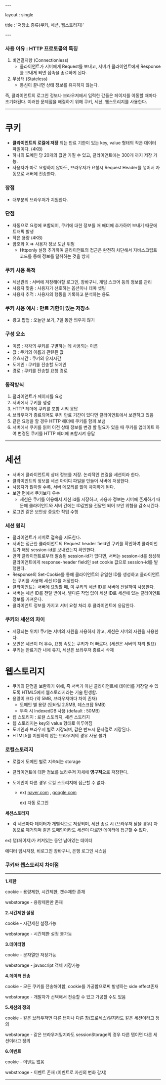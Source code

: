 \---

layout : single

title : '저장소 종류(쿠키, 세션, 웹스토리지)'

\---

### **사용 이유 : HTTP 프로토콜의 특징**

1. 비연결지향 (Connectionless)
   - 클라이언트가 서버에게 Request를 보내고, 서버가 클라이언트에게 Response를 보내게 되면 접속을 종료하게 된다.
2. 무상태 (Stateless)
   - 통신이 끝나면 상태 정보를 유지하지 않는다.

즉, 클라이언트의 로그인 정보나 브라우저에서 입력한 값들은 페이지를 이동할 때마다 초기화된다. 이러한 문제점을 해결하기 위해 쿠키, 세션, 웹스토리지를 사용한다.

------

# **쿠키**

- **클라이언트의 로컬에 저장** 되는 만료 기한이 있는 key, value 형태의 작은 데이터 파일이다. (4KB)
- 하나의 도메인 당 20개의 값만 가질 수 있고, 클라이언트에는 300개 까지 저장 가능.
- 사용자가 따로 요청하지 않아도, 브라우저가 요청시 Request Header를 넣어서 자동으로 서버에 전송한다.

### **장점**

- 대부분의 브라우저가 지원한다.

### **단점**

- 자동으로 요청에 포함되어, 쿠키에 대한 정보를 매 해더에 추가하여 보내기 때문에 트래픽 발생
- 작은 용량 (4KB)
- 암호화 X ⇒ 사용자 정보 도난 위험
  - Httponly 설정 추가하여 클라이언트의 접근은 완전히 차단해서 자바스크립트 코드를 통해 정보를 탈취하는 것을 방지

### **쿠키 사용 목적**

- 세션관리 : 서버에 저장해야할 로그인, 장바구니, 게임 스코어 등의 정보를 관리
- 사용자 맞춤 : 사용자가 선호하는 옵션이나 테마 셋팅
- 사용자 추적 : 사용자의 행동을 기록하고 분석하는 용도

### **쿠키 사용 예시 : 만료 기한이 있는 저장소**

- 광고 팝업 : 오늘만 보기, 7일 동안 띄우지 않기

### **구성 요소**

- 이름 : 각각의 쿠키를 구별하는 데 사용되는 이름
- 값 : 쿠키의 이름과 관련된 값
- 유효시간 : 쿠키의 유지시간
- 도메인 : 쿠키를 전송할 도메인
- 경로 : 쿠키를 전송할 요청 경로

### **동작방식**

1. 클라이언트가 페이지를 요청
2. 서버에서 쿠키를 생성
3. HTTP 헤더에 쿠키를 포함 시켜 응답
4. 브라우저가 종료되어도 쿠키 만료 기간이 있다면 클라이언트에서 보관하고 있음
5. 같은 요청을 할 경우 HTTP 헤더에 쿠키를 함께 보냄
6. 서버에서 쿠키를 읽어 이전 상태 정보를 변경 할 필요가 있을 때 쿠키를 업데이트 하여 변경된 쿠키를 HTTP 헤더에 포함시켜 응답

------

# **세션**

- 서버에 클라이언트의 상태 정보를 저장. 논리적인 연결을 세션이라 한다.
- 클라이언트의 정보를 세션 아이디 파일을 만들어 서버에 저장한다.
- 사용자가 많아질 수록, 서버 메모리를 많이 차지하게 된다.
- 보안 면에서 쿠키보다 우수
  - 세션은 쿠키를 이용해서 세션 id를 저장하고, 사용자 정보는 서버에 존재하기 때문에 클라이언트와 서버 간에는 ID값만을 전달면 되어 보안 위협을 감소시킨다.
- 로그인 같은 보안상 중요한 작업 수행

### **세션 원리**

- 클라이언트가 서버로 접속을 시도한다.
- 서버는 접근한 클라이언트의 Request header field인 쿠키를 확인하여 클라이언트가 해당 session-id를 보내왔는지 확인한다.
- 만약 클라이언트로부터 발송된 session-id가 없다면, 서버는 session-id를 생성해 클라이언트에게 response-header field인 set cookie 값으로 session-id를 발행한다.
- Response의 Set-Cookie를 통해 클라이언트의 유일한 ID를 생성하고 클라이언트는 쿠키를 사용해 세션 ID를 저장한다.
- 클라이언트는 서버에 요청할 때, 이 쿠키의 세션 ID를 서버에 전달하여 사용한다.
- 서버는 세션 ID를 전달 받아서, 별다른 작업 없이 세션 ID로 세션에 있는 클라이언트 정보를 가져온다.
- 클라이언트 정보를 가지고 서버 요청 처리 후 클라이언트에 응답한다.

### **쿠키와 세션의 차이**

- 저장되는 위치! 쿠키는 서버의 자원을 사용하지 않고, 세션은 서버의 자원을 사용한다.
- 보안은 세션이 더 우수, 요청 속도는 쿠키가 더 빠르다. (세션은 서버의 처리 필요)
- 쿠키는 만료기간 내에 유지, 세션은 브라우저 종료시 삭제

# **웹스토리지**

- 쿠키의 단점을 보완하기 위해, 즉 서버가 아닌 클라이언트에 데이터를 저장할 수 있도록 HTML5에서 웹스토리지라는 기술 탄생함.
- 용량이 크다 (약 5MB, 브라우저마다 차이 존재)
  - 도메인 별 용량 (모바일 2.5MB, 데스크탑 5MB)
  - 부족 시 IndexedDB 사용 (default : 50MB)
- 웹 스토리지 : 로컬 스토리지, 세션 스토리지
- 웹 스토리지는 key와 value 형태로 이루어짐
- 도메인과 브라우저 별로 저장되며, 값은 반드시 문자열로 저장된다.
- HTML5를 지원하지 않는 브라우저의 경우 사용 불가

### **로컬스토리지**

- 로컬에 도메인 별로 지속되는 storage

- 클라이언트에 대한 정보를 브라우저 자체에 **영구적**으로 저장한다.

- 도메인이 다른 경우 로컬 스토리지에 접근할 수 없다.

  - ex) [naver.com](http://naver.com/) , [google.com](http://google.com/)

    ex) 자동 로그인

**세션스토리지**

- 각 세션마다 데이터가 개별적으로 저장되며, 세션 종료 시 (브라우저 닫을 경우) 자동으로 제거되며 같은 도메인이라도 세션이 다르면 데이터에 접근할 수 없다.

ex) 탭(페이지)가 켜져있는 동안 남아있는 데이터

에디터 임시저장, 비로그인 장바구니, 은행 로그인 시스템

### 쿠키와 웹스토리지 차이점

------

**1.제한**

cookie - 용량제한, 시간제한, 갯수제한 존재

webstorage - 용량제한만 존재

**2.시간제한 설정**

cookie - 시간제한 설정가능

webstorage - 시간제한 설정 불가능

**3.데이터형**

cookie - 문자열만 저장가능

webstorage - javascript 객체 저장가능

**4.데이터 전송**

cookie - 모든 쿠키를 전송해야함, cookie를 가공함으로써 발생하는 side effect존재

webstorage - 개발자가 선택해서 전송할 수 있고 가공할 수도 있음

**5.세션의 정의**

cookie - 같은 브라우저면 다른 탭이나 다른 창(프로세스)일지라도 같은 세션이라고 정의

webstorage - 같은 브라우저일지라도 sessionStorage의 경우 다른 탭이면 다른 세션이라고 정의

**6.이벤트**

cookie - 이벤트 없음

webstroage - 이벤트 존재 (이벤트로 자신의 변화 감지)

------

